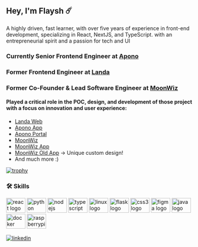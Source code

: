 ## Hey, I'm Flaysh ☄️

A highly driven, fast learner, with over five years of experience in front-end development, specializing in React, NextJS, and TypeScript.
with an entrepreneurial spirit and a passion for tech and UI

### Currently Senior Frontend Engineer at [Apono](https://apono.io) 
### Former Frontend Engineer at [Landa](https://landa.app) 
### Former Co-Founder & Lead Software Engineer at [MoonWiz](https://github.com/MoonWiz-io) 

#### Played a critical role in the POC, design, and development of those project with a focus on innovation and user experience:
 - [Landa Web](https://landa.app/m)
 - [Apono App](https://app.apono.io)
 - [Apono Portal](https://portal.apono.io)
 - [MoonWiz](https://moonwiz.io)
 - [MoonWiz App](https://app.moonwiz.io)
 - [MoonWiz Old App](https://old.moonwiz.io) -> Unique custom design!
 - And much more :)

[![trophy](https://github-profile-trophy.vercel.app/?username=flaysh&theme=discord&rank=SSS,SS,S,AAA,AA,A,B)](https://github.com/ryo-ma/github-profile-trophy)

### 🛠 Skills

<div align="left">
  <img src="https://cdn.jsdelivr.net/gh/devicons/devicon/icons/react/react-original.svg" height="40" width="52" alt="react logo"  />
  <img src="https://cdn.jsdelivr.net/gh/devicons/devicon/icons/python/python-original.svg" height="40" width="52" alt="python logo"  />
  <img src="https://cdn.jsdelivr.net/gh/devicons/devicon/icons/nodejs/nodejs-original.svg" height="40" width="52" alt="nodejs logo"  />
  <img src="https://cdn.jsdelivr.net/gh/devicons/devicon/icons/typescript/typescript-original.svg" height="40" width="52" alt="typescript logo"  />
  <img src="https://cdn.jsdelivr.net/gh/devicons/devicon/icons/linux/linux-original.svg" height="40" width="52" alt="linux logo"  />
  <img src="https://cdn.jsdelivr.net/gh/devicons/devicon/icons/flask/flask-original.svg" height="40" width="52" alt="flask logo"  />
  <img src="https://cdn.jsdelivr.net/gh/devicons/devicon/icons/css3/css3-original.svg" height="40" width="52" alt="css3 logo"  />
  <img src="https://cdn.jsdelivr.net/gh/devicons/devicon/icons/figma/figma-original.svg" height="40" width="52" alt="figma logo"  />
  <img src="https://cdn.jsdelivr.net/gh/devicons/devicon/icons/java/java-original.svg" height="40" width="52" alt="java logo"  />
  <img src="https://cdn.jsdelivr.net/gh/devicons/devicon/icons/docker/docker-original.svg" height="40" width="52" alt="docker logo"  />
  <img src="https://cdn.jsdelivr.net/gh/devicons/devicon/icons/raspberrypi/raspberrypi-original.svg" height="40" width="52" alt="raspberrypi logo"  />
</div>

[![linkedin](https://img.shields.io/badge/linkedin-0A66C2?style=for-the-badge&logo=linkedin&logoColor=white)](https://www.linkedin.com/in/flaysh)

